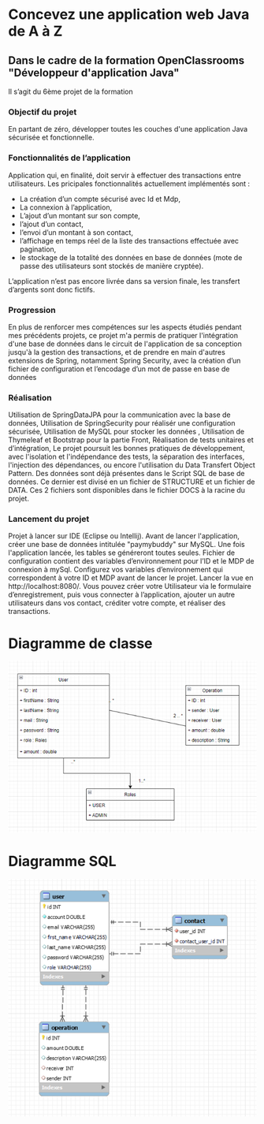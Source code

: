 # Concevez une application web Java de A à Z
## Dans le cadre de la formation OpenClassrooms "Développeur d'application Java" 


Il s’agit du 6ème projet de la formation

### Objectif du projet

En partant de zéro, développer toutes les couches d'une application Java sécurisée et fonctionnelle.

### Fonctionnalités de l’application

Application qui, en finalité, doit servir à effectuer des transactions entre utilisateurs. Les pricipales fonctionnalités actuellement implémentés sont : 
- La création d’un compte sécurisé avec Id et Mdp,
- La connexion à l’application,
- L’ajout d’un montant sur son compte,
- l’ajout d’un contact,
- l’envoi d’un montant à son contact,
- l’affichage en temps réel de la liste des transactions effectuée avec pagination,
- le stockage de la totalité des données en base de données (mote de passe des utilisateurs sont stockés de manière cryptée).

L’application n’est pas encore livrée dans sa version finale, les transfert d’argents sont donc fictifs.

### Progression
En plus de renforcer mes compétences sur les aspects étudiés pendant mes précédents projets, ce projet m'a permis de pratiquer l'intégration d'une base de données dans le circuit de l'application de sa conception jusqu'à la gestion des transactions, et de prendre en main d'autres extensions de Spring, notamment Spring Security, avec la création d’un fichier de configuration et l’encodage d’un mot de passe en base de données

### Réalisation

Utilisation de SpringDataJPA pour la communication avec la base de données,
Utilisation de SpringSecurity pour réalisér une configuration sécurisée,
Utilisation de MySQL pour stocker les données ,
Utilisation de Thymeleaf et Bootstrap pour la partie Front,
Réalisation de tests unitaires et d’intégration,
Le projet poursuit les bonnes pratiques de développement, avec l'isolation et l'indépendance des tests, la séparation des interfaces, l'injection des dépendances, ou encore l'utilisation du Data Transfert Object Pattern.
Des données sont déjà présentes dans le Script SQL de base de données. Ce dernier est divisé en un fichier de STRUCTURE et un fichier de DATA. Ces 2 fichiers sont disponibles dans le fichier DOCS à la racine du projet.

### Lancement du projet

Projet à lancer sur IDE (Eclipse ou Intellij).
Avant de lancer l'application, créer une base de données intitulée "paymybuddy" sur MySQL. Une fois l'application lancée, les tables se généreront toutes seules.
Fichier de configuration contient des variables d’environnement pour l’ID et le MDP de connexion à mySql. Configurez vos variables d’environnement qui correspondent à votre ID et MDP avant de lancer le projet.
Lancer la vue en http://localhost:8080/.
Vous pouvez créer votre Utilisateur via le formulaire d’enregistrement, puis vous connecter à l’application, ajouter un autre utilisateurs dans vos contact, créditer votre compte, et réaliser des transactions.



# Diagramme de classe

![Diagramme de classe!](./docs/diagramUML.png "Diagram")


# Diagramme SQL

![Diagramme SQL!](./docs/SQL_Schema.png "Diagram")
